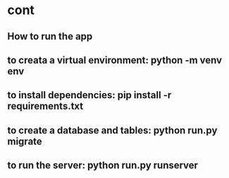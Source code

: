 # cont

## How to run the app
## to creata a virtual environment: python -m venv env
## to install dependencies: pip install -r requirements.txt
## to create a database and tables: python run.py migrate
## to run the server: python run.py runserver